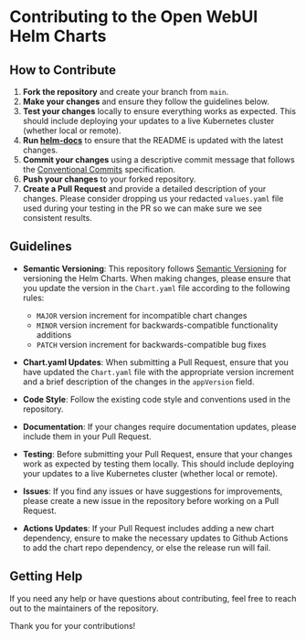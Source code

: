 # Contributing to the Open WebUI Helm Charts

## How to Contribute

1. **Fork the repository** and create your branch from `main`.
2. **Make your changes** and ensure they follow the guidelines below.
3. **Test your changes** locally to ensure everything works as expected. This should include deploying your updates to a live Kubernetes cluster (whether local or remote).
4. **Run [helm-docs]** to ensure that the README is updated with the latest changes. 
5. **Commit your changes** using a descriptive commit message that follows the [Conventional Commits](https://www.conventionalcommits.org/en/v1.0.0/) specification.
6. **Push your changes** to your forked repository.
7. **Create a Pull Request** and provide a detailed description of your changes. Please consider dropping us your redacted `values.yaml` file used during your testing in the PR so we can make sure we see consistent results. 

## Guidelines

- **Semantic Versioning**: This repository follows [Semantic Versioning](https://semver.org/) for versioning the Helm Charts. When making changes, please ensure that you update the version in the `Chart.yaml` file according to the following rules:
  - `MAJOR` version increment for incompatible chart changes
  - `MINOR` version increment for backwards-compatible functionality additions
  - `PATCH` version increment for backwards-compatible bug fixes

- **Chart.yaml Updates**: When submitting a Pull Request, ensure that you have updated the `Chart.yaml` file with the appropriate version increment and a brief description of the changes in the `appVersion` field.

- **Code Style**: Follow the existing code style and conventions used in the repository.

- **Documentation**: If your changes require documentation updates, please include them in your Pull Request.

- **Testing**: Before submitting your Pull Request, ensure that your changes work as expected by testing them locally. This should include deploying your updates to a live Kubernetes cluster (whether local or remote).

- **Issues**: If you find any issues or have suggestions for improvements, please create a new issue in the repository before working on a Pull Request.

- **Actions Updates**: If your Pull Request includes adding a new chart dependency, ensure to make the necessary updates to Github Actions to add the chart repo dependency, or else the release run will fail.

## Getting Help

If you need any help or have questions about contributing, feel free to reach out to the maintainers of the repository.

Thank you for your contributions!

[helm-docs]: https://github.com/norwoodj/helm-docs
